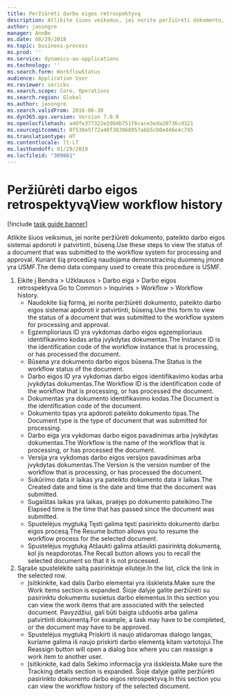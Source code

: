 ```yaml
---
title: Peržiūrėti darbo eigos retrospektyvą
description: Atlikite šiuos veiksmus, jei norite peržiūrėti dokumento, pateikto darbo eigos sistemai apdoroti ir patvirtinti, būseną.
author: jasongre
manager: AnnBe
ms.date: 08/29/2018
ms.topic: business-process
ms.prod: ''
ms.service: dynamics-ax-applications
ms.technology: ''
ms.search.form: WorkflowStatus
audience: Application User
ms.reviewer: sericks
ms.search.scope: Core, Operations
ms.search.region: Global
ms.author: jasongre
ms.search.validFrom: 2016-06-30
ms.dyn365.ops.version: Version 7.0.0
ms.openlocfilehash: a40fe377322e2d64b751f6cace3eda20736cd321
ms.sourcegitcommit: 0f530e5f72a40f383868957a6b5cb0e446e4c795
ms.translationtype: HT
ms.contentlocale: lt-LT
ms.lasthandoff: 01/29/2019
ms.locfileid: "309661"
---
```

# <a name="view-workflow-history"></a><span data-ttu-id="151cc-103">Peržiūrėti darbo eigos retrospektyvą</span><span class="sxs-lookup"><span data-stu-id="151cc-103">View workflow history</span></span>

[!include [task guide banner](../../includes/task-guide-banner.md)]

<span data-ttu-id="151cc-104">Atlikite šiuos veiksmus, jei norite peržiūrėti dokumento, pateikto darbo eigos sistemai apdoroti ir patvirtinti, būseną.</span><span class="sxs-lookup"><span data-stu-id="151cc-104">Use these steps to view the status of a document that was submitted to the workflow system for processing and approval.</span></span> <span data-ttu-id="151cc-105">Kuriant šią procedūrą naudojama demonstracinių duomenų įmonė yra USMF.</span><span class="sxs-lookup"><span data-stu-id="151cc-105">The demo data company used to create this procedure is USMF.</span></span>

1. <span data-ttu-id="151cc-106">Eikite į Bendra > Užklausos > Darbo eiga > Darbo eigos retrospektyva.</span><span class="sxs-lookup"><span data-stu-id="151cc-106">Go to Common > Inquiries > Workflow > Workflow history.</span></span>
    * <span data-ttu-id="151cc-107">Naudokite šią formą, jei norite peržiūrėti dokumento, pateikto darbo eigos sistemai apdoroti ir patvirtinti, būseną.</span><span class="sxs-lookup"><span data-stu-id="151cc-107">Use this form to view the status of a document that was submitted to the workflow system for processing and approval.</span></span>  
    * <span data-ttu-id="151cc-108">Egzemplioriaus ID yra vykdomas darbo eigos egzemplioriaus identifikavimo kodas arba įvykdytas dokumentas.</span><span class="sxs-lookup"><span data-stu-id="151cc-108">The Instance ID is      the identification code of the workflow instance that is processing, or has processed the document.</span></span>  
    * <span data-ttu-id="151cc-109">Būsena yra dokumento darbo eigos būsena.</span><span class="sxs-lookup"><span data-stu-id="151cc-109">The Status is the workflow status of the document.</span></span>  
    * <span data-ttu-id="151cc-110">Darbo eigos ID yra vykdomas darbo eigos identifikavimo kodas arba įvykdytas dokumentas.</span><span class="sxs-lookup"><span data-stu-id="151cc-110">The Workflow ID is the identification code of the workflow that is processing, or has processed the document.</span></span>  
    * <span data-ttu-id="151cc-111">Dokumentas yra dokumento identifikavimo kodas.</span><span class="sxs-lookup"><span data-stu-id="151cc-111">The Document is the identification code of the document.</span></span>  
    * <span data-ttu-id="151cc-112">Dokumento tipas yra apdoroti pateikto dokumento tipas.</span><span class="sxs-lookup"><span data-stu-id="151cc-112">The Document type is the type of document that was submitted for processing.</span></span>  
    * <span data-ttu-id="151cc-113">Darbo eiga yra vykdomas darbo eigos pavadinimas arba įvykdytas dokumentas.</span><span class="sxs-lookup"><span data-stu-id="151cc-113">The Workflow is the name of the workflow that is processing, or has processed the document.</span></span>  
    * <span data-ttu-id="151cc-114">Versija yra vykdomas darbo eigos versijos pavadinimas arba įvykdytas dokumentas.</span><span class="sxs-lookup"><span data-stu-id="151cc-114">The Version is the version number of the workflow that is processing, or has processed the document.</span></span>  
    * <span data-ttu-id="151cc-115">Sukūrimo data ir laikas yra pateikto dokumento data ir laikas.</span><span class="sxs-lookup"><span data-stu-id="151cc-115">The Created date and time is the date and time that the document was submitted.</span></span>  
    * <span data-ttu-id="151cc-116">Sugaištas laikas yra laikas, praėjęs po dokumento pateikimo.</span><span class="sxs-lookup"><span data-stu-id="151cc-116">The Elapsed time is the time that has passed since the document was submitted.</span></span>  
    * <span data-ttu-id="151cc-117">Spustelėjus mygtuką Tęsti galima tęsti pasirinkto dokumento darbo eigos procesą.</span><span class="sxs-lookup"><span data-stu-id="151cc-117">The Resume button allows you to resume the workflow process for the selected document.</span></span>  
    * <span data-ttu-id="151cc-118">Spustelėjus mygtuką Atšaukti galima atšaukti pasirinktą dokumentą, kol jis neapdorotas.</span><span class="sxs-lookup"><span data-stu-id="151cc-118">The Recall button allows you to recall the selected document so that it is not processed.</span></span>   
2. <span data-ttu-id="151cc-119">Sąraše spustelėkite saitą pasirinktoje eilutėje.</span><span class="sxs-lookup"><span data-stu-id="151cc-119">In the list, click the link in the selected row.</span></span>
    * <span data-ttu-id="151cc-120">Įsitikinkite, kad dalis Darbo elementai yra išskleista.</span><span class="sxs-lookup"><span data-stu-id="151cc-120">Make sure the Work items section is expanded.</span></span>    <span data-ttu-id="151cc-121">Šioje dalyje galite peržiūrėti su pasirinktu dokumentu susietus darbo elementus.</span><span class="sxs-lookup"><span data-stu-id="151cc-121">In this section you can view the work items that are associated with the selected document.</span></span> <span data-ttu-id="151cc-122">Pavyzdžiui, gali būti baigta užduotis arba galima patvirtinti dokumentą.</span><span class="sxs-lookup"><span data-stu-id="151cc-122">For example, a task may have to be completed, or the document may have to be approved.</span></span>  
    * <span data-ttu-id="151cc-123">Spustelėjus mygtuką Priskirti iš naujo atidaromas dialogo langas, kuriame galima iš naujo priskirti darbo elementą kitam vartotojui.</span><span class="sxs-lookup"><span data-stu-id="151cc-123">The Reassign button will open a dialog box where you can reassign a work item to another user.</span></span>  
    * <span data-ttu-id="151cc-124">Įsitikinkite, kad dalis Sekimo informacija yra išskleista.</span><span class="sxs-lookup"><span data-stu-id="151cc-124">Make sure the Tracking details section is expanded.</span></span>    <span data-ttu-id="151cc-125">Šioje dalyje galite peržiūrėti pasirinkto dokumento darbo eigos retrospektyvą.</span><span class="sxs-lookup"><span data-stu-id="151cc-125">In this section you can view the workflow history of the selected document.</span></span>  

